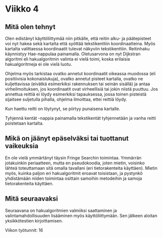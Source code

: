 # Viikko 4

## Mitä olen tehnyt
Olen edistänyt käyttöliittymää niin pitkälle, että reitin alku- ja päätepisteet voi nyt hakea
sekä kartalta että syöttää tekstikenttiin koordinaatteina. Myös kartalta valittaessa koordinaatit 
tulevat näkyviin tekstikenttiin. Reitinhaku käynnistyy Hae-nappulaa painamalla. Oletusarvona on nyt
Dijkstran algoritmi eli hakualgoritmin valinta ei vielä toimi, koska erilaisia hakualgoritmeja
ei ole vielä luotu.

Ohjelma myös tarkistaa ovatko annetut koordinaatit oikeassa muodossa (eli positiivisia kokonaislukuja),
ovatko annetut pisteet kartalla, ovatko ne kuljettavissa (eivätkä esimerkiksi rakennuksen
tai seinän sisällä) ja antaa virheilmoituksen, jos koordinaatit ovat virheellisiä tai jokin niistä puuttuu.
Jos annettua reittiä ei löydy esimerkiksi tapauksessa, jossa toinen pisteistä sijaitsee suljetulla pihalla, 
ohjelma ilmoittaa, ettei reittiä löydy.

Kun haettu reitti on löytynyt, se piirtyy punaisena kartalle.

Tyhjennä kentät -nappia painamalla tekstikentät tyhjennetään ja vanha reitti poistetaan kartalta.


## Mikä on jäänyt epäselväksi tai tuottanut vaikeuksia
En ole vielä ymmärtänyt täysin Fringe Searchin toimintaa. Ymmärrän jotakuinkin periaatteen, mutta en pseudokoodia, joten mietin,
voisinko lähteä toteuttamaan sitä omalla tavallani (eri tietorakenteita käyttäen). Mietin myös, kuinka paljon eri hakualgoritmit eroavat toisistaan,
ja pystynkö yhdistämään niiden toimintaa osittain samoihin metodeihin ja samoja tietorakenteita käyttäen.

## Mitä seuraavaksi
Seuraavana on hakualgoritmien valmiiksi saattaminen ja valintamahdollisuuden lisääminen myös käyttöliittymään.
Sen jälkeen aloitan yksikkötestien kirjoittamisen.

Viikon työtunnit:
16
